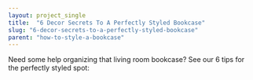 ```yaml
---
layout: project_single
title:  "6 Decor Secrets To A Perfectly Styled Bookcase"
slug: "6-decor-secrets-to-a-perfectly-styled-bookcase"
parent: "how-to-style-a-bookcase"
---
```

Need some help organizing that living room bookcase? See our 6 tips for the perfectly styled spot: